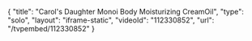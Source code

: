 {
    "title": "Carol's Daughter Monoi Body Moisturizing CreamOil",
    "type": "solo",
    "layout": "iframe-static",
    "videoId": "112330852",
    "url": "\/tvpembed\/112330852"
}